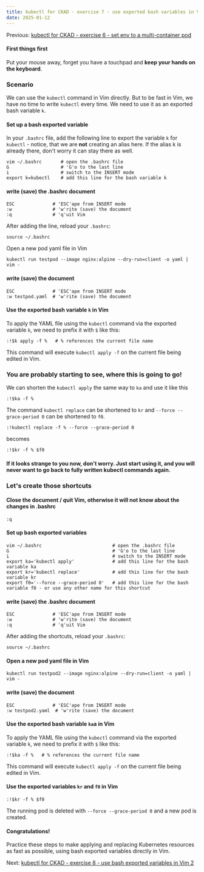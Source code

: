 ```yaml
---
title: kubectl for CKAD - exercise 7 - use exported bash variables in Vim 1
date: 2025-01-12
---
```

Previous: [kubectl for CKAD - exercise 6 - set env to a multi-container pod](https://miroberes.github.io/CKAD-Exam-Tips/CKAD-Exam-Tips-kubectl-exercises/CKAD-Exam-Tips-kubectl-exercises-006-set-env-multi-pod.html)

#### First things first
Put your mouse away, forget you have a touchpad and **keep your hands on the keyboard**.

### Scenario
We can use the `kubectl` command in Vim directly. But to be fast in Vim, we have no time to write `kubectl` every time. We need to use it as an exported bash variable `k`.
#### Set up a bash exported variable
In your `.bashrc` file, add the following line to export the variable `k` for `kubectl` - notice, that we are **not** creating an alias here.
If the alias k is already there, don't worry it can stay there as well.
```
vim ~/.bashrc       # open the .bashrc file
G                   # 'G'o to the last line
i                   # switch to the INSERT mode
export k=kubectl    # add this line for the bash variable k
```
#### ***w***rite (save) the .bashrc document
```
ESC              # 'ESC'ape from INSERT mode 
:w               # 'w'rite (save) the document
:q               # 'q'uit Vim
```

After adding the line, reload your `.bashrc`:
```
source ~/.bashrc
```

Open a new pod yaml file in Vim
```
kubectl run testpod --image nginx:alpine --dry-run=client -o yaml | vim -
```
#### ***w***rite (save) the document
```
ESC              # 'ESC'ape from INSERT mode 
:w testpod.yaml  # 'w'rite (save) the document
```

#### Use the exported bash variable `k` in Vim
To apply the YAML file using the `kubectl` command via the exported variable `k`, we need to prefix it with `$` like this:
```
:!$k apply -f %   # % references the current file name
```
This command will execute `kubectl apply -f` on the current file being edited in Vim.

### You are probably starting to see, where this is going to go!

We can shorten the `kubectl apply` the same way to `ka` and use it like this
```
:!$ka -f %
```

The  command `kubectl replace` can be shortened to `kr` and `--force --grace-period 0` can be shortened to `f0`.
```
:!kubectl replace -f % --force --grace-period 0
```
becomes
```
:!$kr -f % $f0
```
#### If it looks strange to you now, don't worry. Just start using it, and you will never want to go back to fully written kubectl commands again.

### Let's create those shortcuts

#### Close the document / ***q***uit Vim, otherwise it will not know about the changes in .bashrc
```
:q
```

#### Set up bash exported variables
```
vim ~/.bashrc                          # open the .bashrc file
G                                      # 'G'o to the last line
i                                      # switch to the INSERT mode
export ka='kubectl apply'              # add this line for the bash variable ka
export kr='kubectl replace'            # add this line for the bash variable kr
export f0='--force --grace-period 0'   # add this line for the bash variable f0 - or use any other name for this shortcut
```
#### ***w***rite (save) the .bashrc document
```
ESC              # 'ESC'ape from INSERT mode 
:w               # 'w'rite (save) the document
:q               # 'q'uit Vim
```

After adding the shortcuts, reload your `.bashrc`:
```
source ~/.bashrc
```

#### Open a new pod yaml file in Vim
```
kubectl run testpod2 --image nginx:alpine --dry-run=client -o yaml | vim -
```
#### ***w***rite (save) the document
```
ESC              # 'ESC'ape from INSERT mode 
:w testpod2.yaml  # 'w'rite (save) the document
```

#### Use the exported bash variable `ka`a in Vim
To apply the YAML file using the `kubectl` command via the exported variable `k`, we need to prefix it with `$` like this:
```
:!$ka -f %   # % references the current file name
```
This command will execute `kubectl apply -f` on the current file being edited in Vim.

#### Use the exported variables `kr` and `f0` in Vim
```
:!$kr -f % $f0
```
The running pod is deleted with `--force --grace-period 0` and a new pod is created.

#### Congratulations!
Practice these steps to make applying and replacing Kubernetes resources as fast as possible, using bash exported variables directly in Vim.

Next: [kubectl for CKAD - exercise 8 - use bash exported variables in Vim 2](https://miroberes.github.io/CKAD-Exam-Tips/CKAD-Exam-Tips-kubectl-exercises/CKAD-Exam-Tips-kubectl-exercises-008-use-bash-variables2.html)
